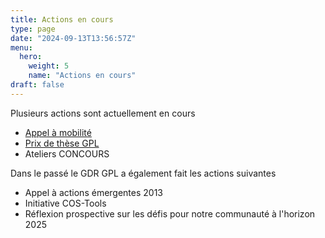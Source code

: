 ```yaml
---
title: Actions en cours
type: page
date: "2024-09-13T13:56:57Z"
menu: 
  hero:
    weight: 5
    name: "Actions en cours"
draft: false
---
```


Plusieurs actions sont actuellement en cours

  * [Appel à mobilité](/action/appel-mobilite/)
  * [Prix de thèse GPL](/action/prix-de-these-gpl)
  * Ateliers CONCOURS



Dans le passé le GDR GPL a également fait les actions suivantes

  * Appel à actions émergentes 2013
  * Initiative COS-Tools
  * Réflexion prospective sur les défis pour notre communauté à l'horizon 2025


